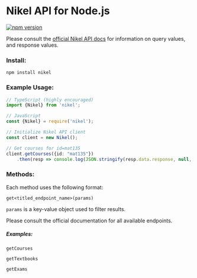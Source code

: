 # Nikel API for Node.js

[![npm version](https://badge.fury.io/js/nikel.svg)](https://www.npmjs.com/package/nikel)

Please consult the [official Nikel API docs](https://docs.nikel.ml/) for information on query values, and response values.

### Install:
```
npm install nikel
```

### Example Usage:

```typescript
// TypeScript (highly encouraged)
import {Nikel} from 'nikel';

// JavaScript
const {Nikel} = require('nikel');

// Initialize Nikel API client
const client = new Nikel();

// Get courses for id=mat135
client.getCourses({id: "mat135"})
    .then(resp => console.log(JSON.stringify(resp.data.response, null, 4)));
```

### Methods:

Each method uses the following format:

`get<titled_endpoint_name>(params)`

`params` is a key-value object used to filter results.

Please consult the official documentation for all available endpoints.

##### Examples:

`getCourses`

`getTextbooks`

`getExams`